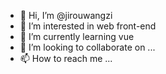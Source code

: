 - 👋 Hi, I’m @jirouwangzi
- 👀 I’m interested in web front-end
- 🌱 I’m currently learning vue
- 💞️ I’m looking to collaborate on ...
- 📫 How to reach me ...

<!---
jirouwangzi/jirouwangzi is a ✨ special ✨ repository because its `README.md` (this file) appears on your GitHub profile.
You can click the Preview link to take a look at your changes.
--->
